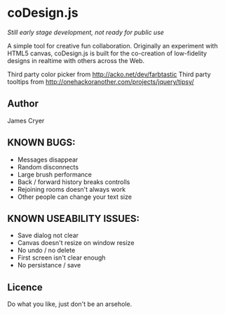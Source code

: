 coDesign.js
========

*Still early stage development, not ready for public use*

A simple tool for creative fun collaboration. Originally an experiment with HTML5 canvas,
coDesign.js is built for the co-creation of low-fidelity designs in realtime with others across the Web.

Third party color picker from http://acko.net/dev/farbtastic
Third party tooltips from http://onehackoranother.com/projects/jquery/tipsy/

Author
------
James Cryer

KNOWN BUGS:
-----

+ Messages disappear
+ Random disconnects
+ Large brush performance
+ Back / forward history breaks controlls
+ Rejoining rooms doesn't always work
+ Other people can change your text size

KNOWN USEABILITY ISSUES:
-----

+ Save dialog not clear
+ Canvas doesn't resize on window resize
+ No undo / no delete
+ First screen isn't clear enough
+ No persistance / save

Licence
-------

Do what you like, just don't be an arsehole.